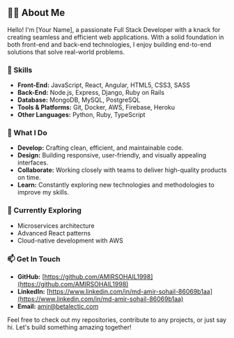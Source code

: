 ## 👨‍💻 About Me

Hello! I'm [Your Name], a passionate Full Stack Developer with a knack for creating seamless and efficient web applications. With a solid foundation in both front-end and back-end technologies, I enjoy building end-to-end solutions that solve real-world problems.

### 🌟 Skills

- **Front-End:** JavaScript, React, Angular, HTML5, CSS3, SASS
- **Back-End:** Node.js, Express, Django, Ruby on Rails
- **Database:** MongoDB, MySQL, PostgreSQL
- **Tools & Platforms:** Git, Docker, AWS, Firebase, Heroku
- **Other Languages:** Python, Ruby, TypeScript

### 🚀 What I Do

- **Develop:** Crafting clean, efficient, and maintainable code.
- **Design:** Building responsive, user-friendly, and visually appealing interfaces.
- **Collaborate:** Working closely with teams to deliver high-quality products on time.
- **Learn:** Constantly exploring new technologies and methodologies to improve my skills.

### 🌱 Currently Exploring

- Microservices architecture
- Advanced React patterns
- Cloud-native development with AWS

### 📫 Get In Touch

- **GitHub:** [https://github.com/AMIRSOHAIL1998](https://github.com/AMIRSOHAIL1998)
- **LinkedIn:** [https://www.linkedin.com/in/md-amir-sohail-86069b1aa](https://www.linkedin.com/in/md-amir-sohail-86069b1aa)
- **Email:** [amir@betalectic.com](amir@betalectic.com)

Feel free to check out my repositories, contribute to any projects, or just say hi. Let's build something amazing together!
